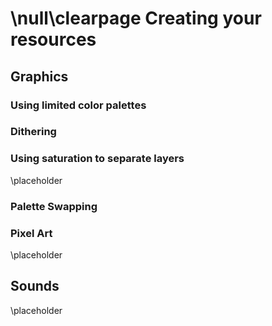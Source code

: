 \null\clearpage
Creating your resources
=======================

Graphics
---------

### Using limited color palettes

<!-- TODO: Talk about how to make your art consistent using palettes, talk about DawnBringer's palette -->

### Dithering

<!--TODO: Use alternating colored pixels to generate new colors from the limited palette, talk about dithering tables -->

### Using saturation to separate layers

\placeholder

<!-- TODO: Underline the importance of saturation between levels -->

### Palette Swapping

<!--TODO: Talk about how to extend the game's graphics using palette swapping -->

### Pixel Art

\placeholder

<!-- TODO: talk about pixel art, etc...-->

Sounds
------

\placeholder

<!-- TODO: Talk about the importance of good sound quality, introduce people to chip tunes and tools to create music and sounds -->
